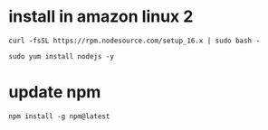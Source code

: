# install in amazon linux 2
`curl -fsSL https://rpm.nodesource.com/setup_16.x | sudo bash -`

`sudo yum install nodejs -y`
# update npm
`npm install -g npm@latest`
